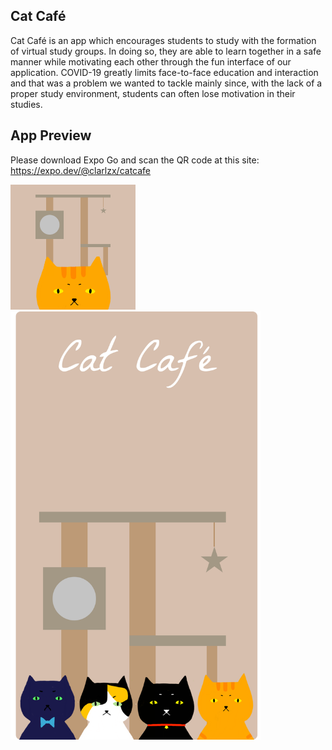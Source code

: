 ## Cat Café
Cat Café is an app which encourages students to study with the formation of virtual study groups. In doing so, they are able to learn together in a safe manner while motivating each other through the fun interface of our application. COVID-19 greatly limits face-to-face education and interaction and that was a problem we wanted to tackle mainly since, with the lack of a proper study environment, students can often lose motivation in their studies. 

## App Preview
Please download Expo Go and scan the QR code at this site: https://expo.dev/@clarlzx/catcafe

<img src="https://github.com/clarlzx/catcafe/blob/main/assets/icon.png?raw=true" alt="appIcon" width="200"/>
<img src="https://github.com/clarlzx/catcafe/blob/main/assets/splash.png?raw=true" alt="splashScreen" width="400"/>
